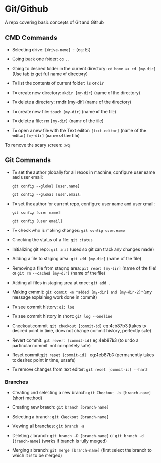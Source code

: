 # Git/Github

A repo covering basic concepts of Git and Github

## CMD Commands

- Selecting drive: `[drive-name] :` (eg: E:)

- Going back one folder: `cd ..`

- Going to desired folder in the current directory: `cd home => cd [my-dir]` (Use tab to get full name of directory)

- To list the contents of current folder: `ls` or `dir`

- To create new directory: `mkdir [my-dir]` (name of the directory)

- To delete a directory: rmdir [my-dir] (name of the directory)


- To create new file: `touch [my-dir]` (name of the file)

- To delete a file: rm `[my-dir]` (name of the file)

- To open a new file with the Text editor: `[text-editor]` (name of the editor) `[my-dir]` (name of the file)

To remove the scary screen: `:wq`

## Git Commands

- To set the author globally for all repos in machine, configure user name and user email:

  `git config --global [user.name]`

  `git config --global [user.email]`

- To set the author for current repo, configure user name and user email:

  `git config [user.name]`

  `git config [user.email]`

- To check who is making changes: `git config user.name`

- Checking the status of a file:
  `git status`
- Initializing git repo: `git init` (used so git can track any changes made)

- Adding a file to staging area: `git add [my-dir]` (name of the file)

- Removing a file from staging area: `git reset [my-dir]` (name of the file) or `git rm --cached [my-dir]` (name of the file)

- Adding all files in staging area at once: `git add .`

- Making commit: `git commit -m "added [my-dir] and
[my-dir-2]"`(any message explaining work done in commit)

- To see commit history: `git log`

- To see commit history in short: `git log --oneline`

- Checkout commit: `git checkout [commit-id]` eg:4eb87b3 (takes to desired point in time, does not change commit history, perfectly safe)

- Revert commit: `git revert [commit-id]`
eg:4eb87b3 (to undo a particular commit, not completely safe)

- Reset commit:`git reset [commit-id] ` eg:4eb87b3 (permanently takes to desired point in time, unsafe)

- To remove changes from text editor: `git reset [commit-id] --hard`

### Branches

- Creating and selecting a new branch: `git Checkout -b [branch-name]` (short method)

- Creating new branch: `git branch [branch-name]`

- Selecting a branch: `git Checkout [branch-name]`

- Viewing all branches: `git branch -a`

- Deleting a branch: `git branch -D [branch-name]` or `git branch -d [branch-name]` (works if branch is fully merged)

- Merging a branch: `git merge [branch-name]` (first select the branch to which it is to be merged)
